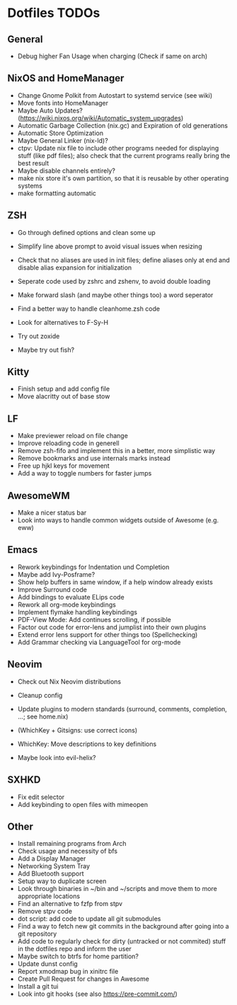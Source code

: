 # Dotfiles TODOs

## General
- Debug higher Fan Usage when charging (Check if same on arch)

## NixOS and HomeManager
- Change Gnome Polkit from Autostart to systemd service (see wiki)
- Move fonts into HomeManager
- Maybe Auto Updates? (https://wiki.nixos.org/wiki/Automatic_system_upgrades)
- Automatic Garbage Collection (nix.gc) and Expiration of old generations
- Automatic Store Optimization
- Maybe General Linker (nix-ld)?
- ctpv: Update nix file to include other programs needed for displaying stuff (like pdf files); also check that the current programs really bring the best result
- Maybe disable channels entirely?
- make nix store it's own partition, so that it is reusable by other operating systems
- make formatting automatic

## ZSH
- Go through defined options and clean some up
- Simplify line above prompt to avoid visual issues when resizing
- Check that no aliases are used in init files; define aliases only at end and disable alias expansion for initialization
- Seperate code used by zshrc and zshenv, to avoid double loading
- Make forward slash (and maybe other things too) a word seperator
- Find a better way to handle cleanhome.zsh code
- Look for alternatives to F-Sy-H
- Try out zoxide

- Maybe try out fish?

## Kitty
- Finish setup and add config file
- Move alacritty out of base stow

## LF
- Make previewer reload on file change
- Improve reloading code in generell
- Remove zsh-fifo and implement this in a better, more simplistic way
- Remove bookmarks and use internals marks instead
- Free up hjkl keys for movement
- Add a way to toggle numbers for faster jumps

## AwesomeWM
- Make a nicer status bar
- Look into ways to handle common widgets outside of Awesome (e.g. eww)

## Emacs
- Rework keybindings for Indentation und Completion
- Maybe add Ivy-Posframe?
- Show help buffers in same window, if a help window already exists
- Improve Surround code
- Add bindings to evaluate ELips code
- Rework all org-mode keybindings
- Implement flymake handling keybindings
- PDF-View Mode: Add continues scrolling, if possible
- Factor out code for error-lens and jumplist into their own plugins
- Extend error lens support for other things too (Spellchecking)
- Add Grammar checking via LanguageTool for org-mode

## Neovim
- Check out Nix Neovim distributions
- Cleanup config
- Update plugins to modern standards (surround, comments, completion, ...; see home.nix)
- (WhichKey + Gitsigns: use correct icons)
- WhichKey: Move descriptions to key definitions

- Maybe look into evil-helix?

## SXHKD
- Fix edit selector
- Add keybinding to open files with mimeopen

## Other
- Install remaining programs from Arch
- Check usage and necessity of bfs
- Add a Display Manager
- Networking System Tray
- Add Bluetooth support
- Setup way to duplicate screen
- Look through binaries in ~/bin and ~/scripts and move them to more appropriate locations
- Find an alternative to fzfp from stpv
- Remove stpv code
- dot script: add code to update all git submodules
- Find a way to fetch new git commits in the background after going into a git repository
- Add code to regularly check for dirty (untracked or not commited) stuff in the dotfiles repo and inform the user
- Maybe switch to btrfs for home partition?
- Update dunst config
- Report xmodmap bug in xinitrc file
- Create Pull Request for changes in Awesome
- Install a git tui
- Look into git hooks (see also https://pre-commit.com/)

